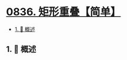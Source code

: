 # [0836. 矩形重叠【简单】](https://github.com/Tdahuyou/TNotes.leetcode/tree/main/notes/0836.%20%E7%9F%A9%E5%BD%A2%E9%87%8D%E5%8F%A0%E3%80%90%E7%AE%80%E5%8D%95%E3%80%91)

<!-- region:toc -->

- [1. 📝 概述](#1--概述)

<!-- endregion:toc -->

## 1. 📝 概述
